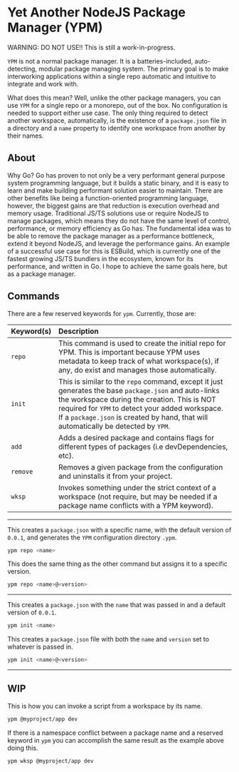 # Yet Another NodeJS Package Manager (YPM)

WARNING: DO NOT USE!! This is still a work-in-progress.

`YPM` is not a normal package manager. It is a batteries-included, auto-detecting, modular package managing system. The primary goal is to make interworking applications within a single repo automatic and intuitive to integrate and work with.

What does this mean? Well, unlike the other package managers, you can use `YPM` for a single repo or a monorepo, out of the box. No configuration is needed to support either use case. The only thing required to detect another workspace, automatically, is the existence of a `package.json` file in a directory and a `name` property to identify one workspace from another by their names.

## About

Why Go? Go has proven to not only be a very performant general purpose system programming language, but it builds a static binary, and it is easy to learn and make building performant solution easier to maintain. There are other benefits like being a function-oriented programming language, however, the biggest gains are that reduction is execution overhead and memory usage. Traditional JS/TS solutions use or require NodeJS to manage packages, which means they do not have the same level of control, performance, or memory efficiency as Go has. The fundamental idea was to be able to remove the package manager as a performance bottleneck, extend it beyond NodeJS, and leverage the performance gains. An example of a successful use case for this is ESBuild, which is currently one of the fastest growing JS/TS bundlers in the ecosystem, known for its performance, and written in Go. I hope to achieve the same goals here, but as a package manager.

## Commands

There are a few reserved keywords for `ypm`. Currently, those are:

| Keyword(s) | Description                                                                                                                                                                                                                                                                                    |
| :--------- | :--------------------------------------------------------------------------------------------------------------------------------------------------------------------------------------------------------------------------------------------------------------------------------------------- |
| `repo`     | This command is used to create the initial repo for YPM. This is important because YPM uses metadata to keep track of what workspace(s), if any, do exist and manages those automatically.                                                                                                     |
| `init`     | This is similar to the `repo` command, except it just generates the base `package.json` and auto-links the workspace during the creation. This is NOT required for `YPM` to detect your added workspace. If a `package.json` is created by hand, that will automatically be detected by `YPM`. |
| `add`      | Adds a desired package and contains flags for different types of packages (i.e devDependencies, etc).                                                                                                                                                                                          |
| `remove`   | Removes a given package from the configuration and uninstalls it from your project.                                                                                                                                                                                                            |
| `wksp`     | Invokes something under the strict context of a workspace (not require, but may be needed if a package name conflicts with a YPM keyword).                                                                                                                                                     |

---

This creates a `package.json` with a specific name, with the default version of `0.0.1`, and generates the `YPM` configuration directory `.ypm`.

```bash
ypm repo <name>
```

This does the same thing as the other command but assigns it to a specific version.

```bash
ypm repo <name>@<version>
```

---

This creates a `package.json` with the `name` that was passed in and a default version of `0.0.1`.

```bash
ypm init <name>
```

This creates a `package.json` file with both the `name` and `version` set to whatever is passed in.

```bash
ypm init <name>@<version>
```

---

## WIP

This is how you can invoke a script from a workspace by its name.

```bash
ypm @myproject/app dev
```

If there is a namespace conflict between a package name and a reserved keyword in `ypm` you can accomplish the same result as the example above doing this.

```bash
ypm wksp @myproject/app dev
```
